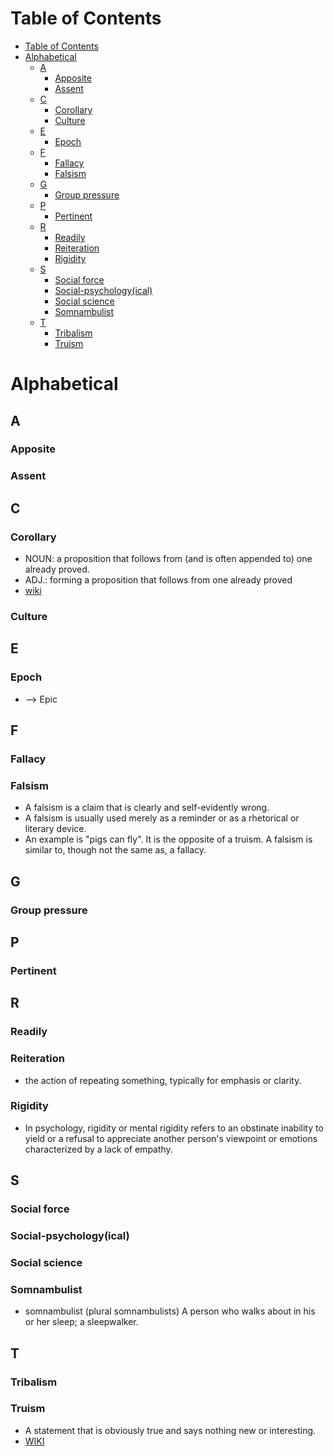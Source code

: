 # Table of Contents
- [Table of Contents](#table-of-contents)
- [Alphabetical](#alphabetical)
  - [A](#a)
    - [Apposite](#apposite)
    - [Assent](#assent)
  - [C](#c)
    - [Corollary](#corollary)
    - [Culture](#culture)
  - [E](#e)
    - [Epoch](#epoch)
  - [F](#f)
    - [Fallacy](#fallacy)
    - [Falsism](#falsism)
  - [G](#g)
    - [Group pressure](#group-pressure)
  - [P](#p)
    - [Pertinent](#pertinent)
  - [R](#r)
    - [Readily](#readily)
    - [Reiteration](#reiteration)
    - [Rigidity](#rigidity)
  - [S](#s)
    - [Social force](#social-force)
    - [Social-psychology(ical)](#social-psychologyical)
    - [Social science](#social-science)
    - [Somnambulist](#somnambulist)
  - [T](#t)
    - [Tribalism](#tribalism)
    - [Truism](#truism)
# Alphabetical
## A
### Apposite
### Assent

## C
### Corollary
- NOUN: a proposition that follows from (and is often appended to) one already proved.
- ADJ.: forming a proposition that follows from one already proved
- [wiki](https://en.wikipedia.org/wiki/Corollary)
### Culture
## E
### Epoch
- --> Epic

## F
### Fallacy
### Falsism
- A falsism is a claim that is clearly and self-evidently wrong.
- A falsism is usually used merely as a reminder or as a rhetorical or literary device.
-  An example is "pigs can fly". It is the opposite of a truism. A falsism is similar to, though not the same as, a fallacy.

## G
### Group pressure
## P
### Pertinent

## R
### Readily
### Reiteration
- the action of repeating something, typically for emphasis or clarity.
### Rigidity
- In psychology, rigidity or mental rigidity refers to an obstinate inability to yield or a refusal to appreciate another person's viewpoint or emotions characterized by a lack of empathy.
## S
### Social force
### Social-psychology(ical)
### Social science
### Somnambulist
- somnambulist (plural somnambulists) A person who walks about in his or her sleep; a sleepwalker.
## T
### Tribalism
### Truism
- A statement that is obviously true and says nothing new or interesting.
- [WIKI](https://en.wikipedia.org/wiki/Truism)